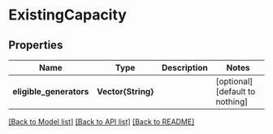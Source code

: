 # ExistingCapacity


## Properties
Name | Type | Description | Notes
------------ | ------------- | ------------- | -------------
**eligible_generators** | **Vector{String}** |  | [optional] [default to nothing]


[[Back to Model list]](../README.md#models) [[Back to API list]](../README.md#api-endpoints) [[Back to README]](../README.md)


